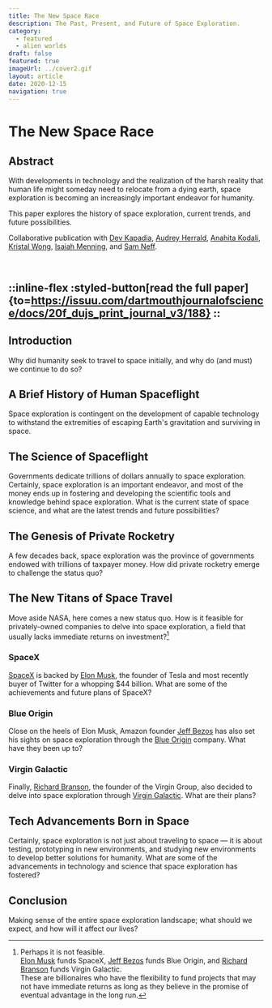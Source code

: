 ```yaml
---
title: The New Space Race
description: The Past, Present, and Future of Space Exploration.
category:
  - featured
  - alien worlds
draft: false
featured: true
imageUrl: ../cover2.gif
layout: article
date: 2020-12-15
navigation: true
---
```


# The New Space Race

## Abstract

With developments in technology and the realization of the harsh reality
that human life might someday need to relocate from a dying earth,
space exploration is becoming an increasingly important endeavor for humanity.

This paper explores the history of space exploration,
current trends, and future possibilities.

Collaborative publication with
[Dev Kapadia][kapadia], [Audrey Herrald][herrald], [Anahita Kodali][anahita],
[Kristal Wong][kristal], [Isaiah Menning][menning], and [Sam Neff][neff].

[kapadia]: https://www.linkedin.com/in/dev-kapadia/
[herrald]: https://www.linkedin.com/in/audrey-herrald/
[anahita]: https://www.linkedin.com/in/anahitatkodali/
[kristal]: https://www.linkedin.com/in/kristal-wong/
[menning]: https://www.linkedin.com/in/isaiah-menning/
[neff]:    https://www.linkedin.com/in/sam-neff-8b72a5194/

<!--more-->
<br>

::inline-flex
:styled-button[read the full paper]{to=https://issuu.com/dartmouthjournalofscience/docs/20f_dujs_print_journal_v3/188}
::
---

## Introduction

Why did humanity seek to travel to space initially,
and why do (and must) we continue to do so?

## A Brief History of Human Spaceflight

Space exploration is contingent on the development of capable technology
to withstand the extremities of escaping Earth's gravitation and surviving in space.

## The Science of Spaceflight

Governments dedicate trillions of dollars annually to space exploration.
Certainly, space exploration is an important endeavor, and most of the money
ends up in fostering and developing the scientific tools and knowledge
behind space exploration. What is the current state of space science,
and what are the latest trends and future possibilities?

## The Genesis of Private Rocketry

A few decades back, space exploration
was the province of governments endowed with trillions of taxpayer money.
How did private rocketry emerge to challenge the status quo?

## The New Titans of Space Travel

Move aside NASA, here comes a new status quo.
How is it feasible for privately-owned companies to delve into space exploration,
a field that usually lacks immediate returns on investment?[^note]

### SpaceX

[SpaceX][space-x] is backed by [Elon Musk][musk], the founder of Tesla and
most recently buyer of Twitter for a whopping $44 billion.
What are some of the achievements and future plans of SpaceX?

### Blue Origin

Close on the heels of Elon Musk, Amazon founder [Jeff Bezos][bezos]
has also set his sights on space exploration through the [Blue Origin][blue-origin] company.
What have they been up to?

### Virgin Galactic

Finally, [Richard Branson][branson], the founder of the Virgin Group,
also decided to delve into space exploration through [Virgin Galactic][virgin-galactic].
What are their plans?

## Tech Advancements Born in Space

Certainly, space exploration is not just about traveling to space &mdash;
it is about testing, prototyping in new environments, and studying new environments
to develop better solutions for humanity.
What are some of the advancements in technology and science that space exploration
has fostered?

## Conclusion

Making sense of the entire space exploration landscape;
what should we expect, and how will it affect our lives?

<!-- [kapadia]: https://www.linkedin.com/in/dev-kapadia/
[herrald]: https://www.linkedin.com/in/audrey-herrald/
[anahita]: https://www.linkedin.com/in/anahitatkodali/
[kristal]: https://www.linkedin.com/in/kristal-wong/
[menning]: https://www.linkedin.com/in/isaiah-menning/
[neff]:    https://www.linkedin.com/in/sam-neff-8b72a5194/ -->

[musk]:     https://en.wikipedia.org/wiki/Elon_Musk
[bezos]:    https://en.wikipedia.org/wiki/Jeff_Bezos
[branson]:  https://en.wikipedia.org/wiki/Richard_Branson

[space-x]:     https://en.wikipedia.org/wiki/SpaceX
[blue-origin]: https://en.wikipedia.org/wiki/Blue_Origin
[virgin-galactic]: https://en.wikipedia.org/wiki/Virgin_Galactic

<!-- [^1]: This is literally out of this world! -->
[^note]: Perhaps it is not feasible.  
      [Elon Musk][musk] funds SpaceX,
      [Jeff Bezos][bezos] funds Blue Origin,
      and [Richard Branson][branson] funds Virgin Galactic.  
      These are billionaires who have the flexibility to fund projects
      that may not have immediate returns as long as they believe in the
      promise of eventual advantage in the long run.
